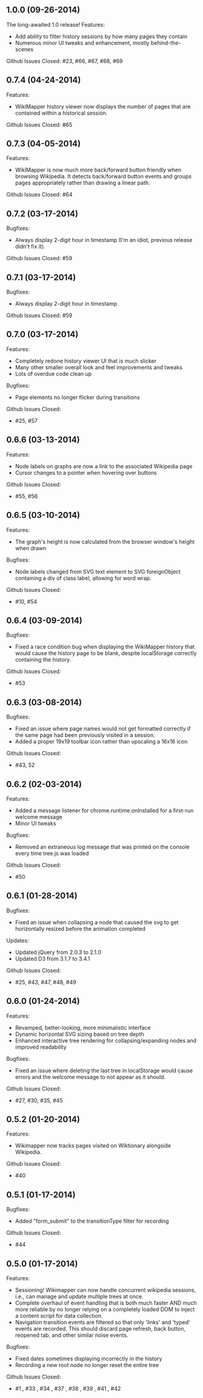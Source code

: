 ## 1.0.0 (09-26-2014)
The long-awaited 1.0 release!
Features:
- Add ability to filter history sessions by how many pages they contain
- Numerous minor UI tweaks and enhancement, mostly behind-the-scenes

Github Issues Closed: #23, #66, #67, #68, #69


## 0.7.4 (04-24-2014)
Features:
- WikiMapper history viewer now displays the number of pages that are contained within a historical session.

Github Issues Closed: #65

## 0.7.3 (04-05-2014)
Features:
- WikiMapper is now much more back/forward button friendly when browsing Wikipedia. It detects back/forward button events and groups pages appropriately rather than drawing a linear path.

Github Issues Closed: #64

## 0.7.2 (03-17-2014)
Bugfixes:
- Always display 2-digit hour in timestamp (I'm an idiot, previous release didn't fix it).

Github Issues Closed: #59

## 0.7.1 (03-17-2014)
Bugfixes:
- Always display 2-digit hour in timestamp

Github Issues Closed: #59

## 0.7.0 (03-17-2014)
Features:
- Completely redone history viewer UI that is much slicker
- Many other smaller overall look and feel improvements and tweaks
- Lots of overdue code clean up

Bugfixes:
- Page elements no longer flicker during transitions

Github Issues Closed:
- #25, #57

## 0.6.6 (03-13-2014)
Features:
- Node labels on graphs are now a link to the associated Wikipedia page
- Cursor changes to a pointer when hovering over buttons

Github Issues Closed:
- #55, #56

## 0.6.5 (03-10-2014)
Features:
- The graph's height is now calculated from the browser window's height when drawn

Bugfixes:
- Node labels changed from SVG text element to SVG foreignObject containing a div of class label, allowing for word wrap.

Github Issues Closed:
- #10, #54


## 0.6.4 (03-09-2014)
Bugfixes:
- Fixed a race condition bug when displaying the WikiMapper history that would cause the history page to be blank, despite localStorage correctly containing the history.

Github Issues Closed:
- #53

## 0.6.3 (03-08-2014)
Bugfixes:
- Fixed an issue where page names would not get formatted correctly if the same page had been previously visited in a session.
- Added a proper 19x19 toolbar icon rather than upscaling a 16x16 icon

Github Issues Closed:
- #43, 52


## 0.6.2 (02-03-2014)
Features:
- Added a message listener for chrome.runtime.onInstalled for a first-run welcome message
- Minor UI tweaks

Bugfixes:
- Removed an extraneous log message that was printed on the console every time tree.js was loaded

Github Issues Closed:
- #50

## 0.6.1 (01-28-2014)
Bugfixes:
- Fixed an issue when collapsing a node that caused the svg to get horizontally resized before the animation completed

Updates:
- Updated jQuery from 2.0.3 to 2.1.0
- Updated D3 from 3.1.7 to 3.4.1

Github Issues Closed:
- #25, #43, #47, #48, #49

## 0.6.0 (01-24-2014)
Features:
- Revamped, better-looking, more minimalistic interface
- Dynamic horizontal SVG sizing based on tree depth
- Enhanced interactive tree rendering for collapsing/expanding nodes and improved readability

Bugfixes:
- Fixed an issue where deleting the last tree in localStorage would cause errors and the welcome message to not appear as it should.

Github Issues Closed:
- #27, #30, #35, #45

## 0.5.2 (01-20-2014)
Features:
- Wikimapper now tracks pages visited on Wiktionary alongside Wikipedia.

Github Issues Closed:
- #40

## 0.5.1 (01-17-2014)
Bugfixes:
- Added "form_submit" to the transitionType filter for recording

Github Issues Closed:
- #44

## 0.5.0 (01-17-2014)

Features:
- Sessioning! Wikimapper can now handle concurrent wikipedia sessions, i.e., can manage and update multiple trees at once.
- Complete overhaul of event handling that is both much faster  AND much more reliable by no longer relying on a completely loaded DOM to inject a content script for data collection.
- Navigation transition events are filtered so that only 'links' and 'typed' events are recorded. This should discard page refresh, back button, reopened tab, and other similar noise events.

Bugfixes:
- Fixed dates sometimes displaying incorrectly in the history
- Recording a new root node no longer reset the entire tree

Github Issues Closed:
- #1 , #33 , #34 , #37 , #38 , #39 , #41 , #42
